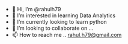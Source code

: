 - 👋 Hi, I’m @rahulh79
- 👀 I’m interested in learning Data Analytics  
- 🌱 I’m currently looking to learn python 
- 💞️ I’m looking to collaborate on ...
- 📫 How to reach me .. rahul.h79@gmail.com

<!---
rahulh79/rahulh79 is a ✨ special ✨ repository because its `README.md` (this file) appears on your GitHub profile.
You can click the Preview link to take a look at your changes.
--->
